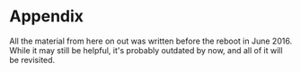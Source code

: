 # Appendix

All the material from here on out was written before the reboot in June 2016. While it may still be helpful, it's probably outdated by now, and all of it will be revisited.
